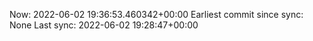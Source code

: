 Now: 2022-06-02 19:36:53.460342+00:00 Earliest commit since sync: None Last sync: 2022-06-02 19:28:47+00:00
